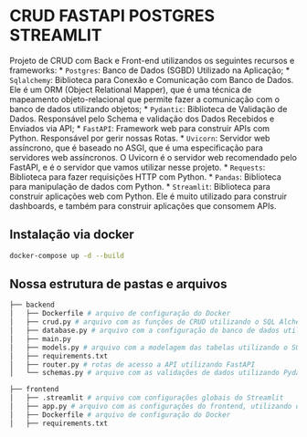 # CRUD FASTAPI POSTGRES STREAMLIT

Projeto de CRUD com Back e Front-end utilizandos os seguintes recursos e frameworks:
    * `Postgres`: Banco de Dados (SGBD) Utilizado na Aplicação;
    * `Sqlalchemy`: Biblioteca para Conexão e Comunicação com Banco de Dados. Ele é um ORM (Object Relational Mapper), que é uma técnica de mapeamento objeto-relacional que permite fazer a comunicação com o banco de dados utilizando objetos;
    * `Pydantic`: Biblioteca de Validação de Dados. Responsável pelo Schema e validação dos Dados Recebidos e Enviados via API;
    * `FastAPI`: Framework web para construir APIs com Python. Responsável por gerir nossas Rotas.
    * `Uvicorn`: Servidor web assíncrono, que é baseado no ASGI, que é uma especificação para servidores web assíncronos. O Uvicorn é o servidor web recomendado pelo FastAPI, e é o servidor que vamos utilizar nesse projeto.
    * `Requests`: Biblioteca para fazer requisições HTTP com Python.
    * `Pandas`: Biblioteca para manipulação de dados com Python.
    * `Streamlit`: Biblioteca para construir aplicações web com Python. Ele é muito utilizado para construir dashboards, e também para construir aplicações que consomem APIs.


## Instalação via docker

```bash
docker-compose up -d --build
```

## Nossa estrutura de pastas e arquivos

```bash
├── backend
│   ├── Dockerfile # arquivo de configuração do Docker
│   ├── crud.py # arquivo com as funções de CRUD utilizando o SQL Alchemy ORM
│   ├── database.py # arquivo com a configuração do banco de dados utilizando o SQL Alchemy 
│   ├── main.py
│   ├── models.py # arquivo com a modelagem das tabelas utilizando o SQL Alchemy 
│   ├── requirements.txt
│   ├── router.py # rotas de acesso a API utilizando FastAPI
│   └── schemas.py # arquivo com as validações de dados utilizando Pydantic
```

```bash
├── frontend
│   ├── .streamlit # arquivo com configurações globais do Streamlit
│   ├── app.py # arquivo com as configurações do frontend, utilizando o Streamlit
│   ├── Dockerfile # arquivo de configuração do Docker 
│   ├── requirements.txt
```